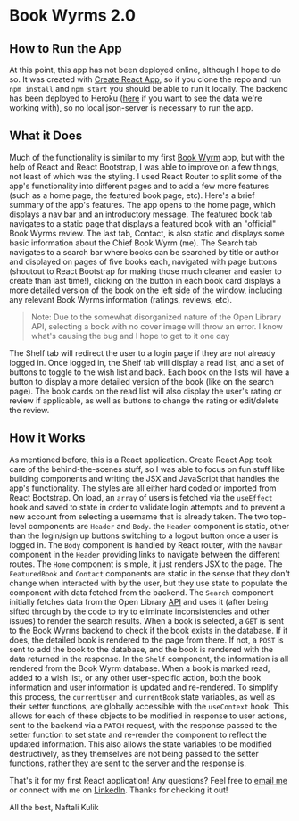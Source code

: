 # Book Wyrms 2.0

## How to Run the App

At this point, this app has not been deployed online, although I hope to do so. It was created with [Create React App](https://github.com/facebook/create-react-app), so if you clone the repo and run `npm install` and `npm start` you should be able to run it locally. The backend has been deployed to Heroku ([here](https://book-wyrm-api.herokuapp.com/) if you want to see the data we're working with), so no local json-server is necessary to run the app.

## What it Does

Much of the functionality is similar to my first [Book Wyrm](https://github.com/nkulik94/book-wyrmz) app, but with the help of React and React Bootstrap, I was able to improve on a few things, not least of which was the styling. I used React Router to split some of the app's functionality into different pages and to add a few more features (such as a home page, the featured book page, etc). Here's a brief summary of the app's features. The app opens to the home page, which displays a nav bar and an introductory message. The featured book tab navigates to a static page that displays a featured book with an "official" Book Wyrms review. The last tab, Contact, is also static and displays some basic information about the Chief Book Wyrm (me). The Search tab navigates to a search bar where books can be searched by title or author and displayed on pages of five books each, navigated with page buttons (shoutout to React Bootstrap for making those much cleaner and easier to create than last time!), clicking on the button in each book card displays a more detailed version of the book on the left side of the window, including any relevant Book Wyrms information (ratings, reviews, etc).

> Note: Due to the somewhat disorganized nature of the Open Library API, selecting a book with no cover image will throw an error. I know what's causing the bug and I hope to get to it one day

The Shelf tab will redirect the user to a login page if they are not already logged in. Once logged in, the Shelf tab will display a read list, and a set of buttons to toggle to the wish list and back. Each book on the lists will have a button to display a more detailed version of the book (like on the search page). The book cards on the read list will also display the user's rating or review if applicable, as well as buttons to change the rating or edit/delete the review.

## How it Works

As mentioned before, this is a React application. Create React App took care of the behind-the-scenes stuff, so I was able to focus on fun stuff like building components and writing the JSX and JavaScript that handles the app's functionality. The styles are all either hard coded or imported from React Bootstrap. On load, an `array` of users is fetched via the `useEffect` hook and saved to state in order to validate login attempts and to prevent a new account from selecting a username that is already taken. The two top-level components are `Header` and `Body`. the `Header` component is static, other than the login/sign up buttons switching to a logout button once a user is logged in. The `Body` component is handled by React router, with the `NavBar` component in the `Header` providing links to navigate between the different routes. The `Home` component is simple, it just renders JSX to the page. The `FeaturedBook` and `Contact` components are static in the sense that they don't change when interacted with by the user, but they use state to populate the component with data fetched from the backend. The `Search` component initially fetches data from the Open Library [API](https://openlibrary.org/developers/api) and uses it (after being sifted through by the code to try to eliminate inconsistencies and other issues) to render the search results. When a book is selected, a `GET` is sent to the Book Wyrms backend to check if the book exists in the database. If it does, the detailed book is rendered to the page from there. If not, a `POST` is sent to add the book to the database, and the book is rendered with the data returned in the response. In the `Shelf` component, the information is all rendered from the Book Wyrm database. When a book is marked read, added to a wish list, or any other user-specific action, both the book information and user information is updated and re-rendered. To simplify this process, the `currentUser` and `currentBook` state variables, as well as their setter functions, are globally accessible with the `useContext` hook. This allows for each of these objects to be modified in response to user actions, sent to the backend via a `PATCH` request, with the response passed to the setter function to set state and re-render the component to reflect the updated information. This also allows the state variables to be modified destructively, as they themselves are not being passed to the setter functions, rather they are sent to the server and the response is.

That's it for my first React application! Any questions? Feel free to [email me](mailto:naftalikulikse@gmail.com) or connect with me on [LinkedIn](https://www.linkedin.com/in/naftali-kulik-se/). Thanks for checking it out!

All the best,
Naftali Kulik